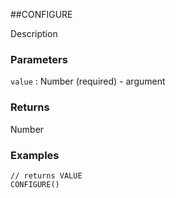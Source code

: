 ##CONFIGURE

Description

### Parameters
`value` : Number (required) - argument

### Returns
Number

### Examples
```
// returns VALUE
CONFIGURE()
```